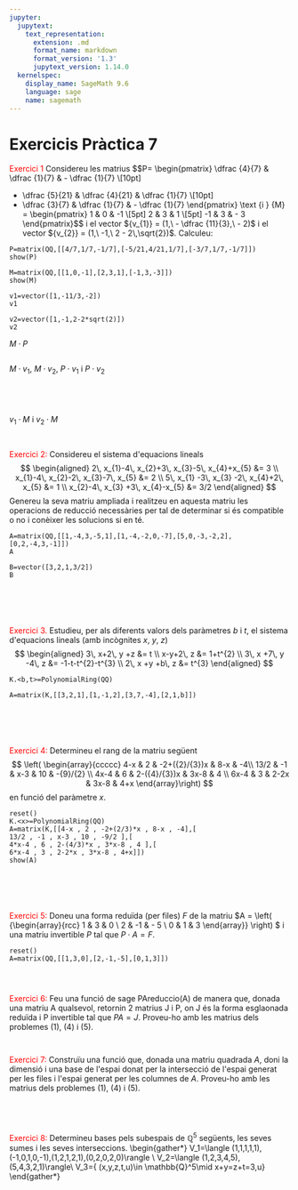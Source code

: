 ```yaml
---
jupyter:
  jupytext:
    text_representation:
      extension: .md
      format_name: markdown
      format_version: '1.3'
      jupytext_version: 1.14.0
  kernelspec:
    display_name: SageMath 9.6
    language: sage
    name: sagemath
---
```


# Exercicis Pràctica 7


<font color=red> Exercici 1 </font> Considereu les matrius $$P= \begin{pmatrix}
\dfrac {4}{7} & \dfrac {1}{7} &  - \dfrac {1}{7} \\[10pt]
 - \dfrac {5}{21} & \dfrac {4}{21} & \dfrac {1}{7} \\[10pt]
 - \dfrac {3}{7} & \dfrac {1}{7} &  - \dfrac {1}{7}
\end{pmatrix} \text {i } {M} =  \begin{pmatrix}
1 & 0 & -1 \\[5pt]
2 & 3 & 1 \\[5pt]
-1 & 3 &  - 3
\end{pmatrix}$$ i el vector ${v_{1}} =  (1,\ - \dfrac {11}{3},\ - 2)$ i el vector ${v_{2}} = 
(1,\ -1,\ 2 - 2\,\sqrt{2})$. Calculeu:


```sage
P=matrix(QQ,[[4/7,1/7,-1/7],[-5/21,4/21,1/7],[-3/7,1/7,-1/7]])
show(P)
```

```sage
M=matrix(QQ,[[1,0,-1],[2,3,1],[-1,3,-3]])
show(M)
```

```sage
v1=vector([1,-11/3,-2])
v1
```

```sage
v2=vector([1,-1,2-2*sqrt(2)])
v2
```

$M\cdot P$

```sage

```

$M\cdot v_{1}$, $M\cdot v_{2}$, $P\cdot v_{1}$ i $P\cdot v_{2}$

```sage

```

```sage

```

```sage

```

```sage

```

$v_{1}\cdot M$ i $v_{2}\cdot M$

```sage

```

```sage

```

<font color=red> Exercici 2: </font>  Considereu el sistema d'equacions lineals
$$
\begin{aligned}
2\, x_{1}-4\, x_{2}+3\, x_{3}-5\, x_{4}+x_{5} &= 3
\\
x_{1}-4\, x_{2}-2\, x_{3}-7\, x_{5} &= 2
\\
5\, x_{1} -3\, x_{3} -2\, x_{4}+2\, x_{5} &= 1
\\
x_{2}-4\, x_{3} +3\, x_{4}-x_{5} &= 3/2
\end{aligned}
$$
Genereu la seva matriu ampliada i realitzeu en aquesta matriu les operacions de reducció necessàries per tal de determinar si és compatible o no i conèixer les solucions si en té.

```sage
A=matrix(QQ,[[1,-4,3,-5,1],[1,-4,-2,0,-7],[5,0,-3,-2,2],[0,2,-4,3,-1]])
A
```

```sage
B=vector([3,2,1,3/2])
B
```

```sage

```

```sage

```

```sage

```

```sage

```

```sage

```

<font color=red> Exercici 3. </font> Estudieu, per als diferents valors dels paràmetres $b$ i $t$, el sistema d'equacions lineals (amb incògnites $x,\ y,\ z$)
$$
\begin{aligned}
3\, x+2\, y +z &= t
\\
x-y+2\, z &= 1+t^{2}
\\
3\, x +7\, y -4\, z &= -1-t-t^{2}-t^{3}
\\
2\, x +y +b\, z &= t^{3}
\end{aligned}
$$


```sage
K.<b,t>=PolynomialRing(QQ)
```

```sage
A=matrix(K,[[3,2,1],[1,-1,2],[3,7,-4],[2,1,b]])

```

```sage

```

```sage

```

```sage

```

```sage

```

```sage

```

<font color=red> Exercici 4: </font> Determineu el rang de la matriu següent
$$
\left( \begin{array}{ccccc}
4-x & 2 & -2+({2}/{3})x & 8-x & -4\\
13/2 & -1 & x-3 & 10 & -{9}/{2} \\
4x-4 & 6 & 2-({4}/{3})x & 3x-8 & 4 \\
6x-4 & 3 & 2-2x & 3x-8 & 4+x
\end{array}\right) 
$$
en funció del paràmetre $x$. 

```sage
reset()
K.<x>=PolynomialRing(QQ)
A=matrix(K,[[4-x , 2 , -2+(2/3)*x , 8-x , -4],[
13/2 , -1 , x-3 , 10 , -9/2 ],[
4*x-4 , 6 , 2-(4/3)*x , 3*x-8 , 4 ],[
6*x-4 , 3 , 2-2*x , 3*x-8 , 4+x]])
show(A)
```

```sage

```

```sage

```

```sage

```

```sage

```

```sage

```

<font color=red> Exercici 5: </font> Doneu una forma reduïda (per files) $F$ de la matriu $A =  \left(
{\begin{array}{rcc}
1 & 3 & 0 \\
2 & -1 &  - 5 \\
0 & 1 & 3
\end{array}}
 \right) $ i una matriu invertible $P$ tal que $P\cdot A= F$.


```sage
reset()
A=matrix(QQ,[[1,3,0],[2,-1,-5],[0,1,3]])
```

```sage

```

```sage

```

```sage

```

<font color=red> Exercici 6: </font> Feu una funció de sage PAreduccio(A) de manera que, donada una matriu A qualsevol, retornin 2 matrius J i P, on J és la forma esglaonada reduïda i P invertible tal que $PA=J$. Proveu-ho amb les matrius dels problemes (1), (4) i (5).


```sage

```

```sage

```

<font color=red> Exercici 7: </font> Construïu una funció que, donada una matriu quadrada $A$, doni la dimensió i una base de l'espai donat per la intersecció de l'espai generat per les files i l'espai generat per les columnes de $A$. Proveu-ho amb les matrius dels problemes (1), (4) i (5).

```sage

```

```sage

```

```sage

```

```sage

```

<font color=red> Exercici 8: </font> Determineu bases pels subespais de $\mathbb{Q}^5$ següents, les seves sumes i les seves interseccions.
\begin{gather*}
V_1=\langle (1,1,1,1,1),(-1,0,1,0,-1),(1,2,1,2,1),(0,2,0,2,0)\rangle \\
V_2=\langle (1,2,3,4,5),(5,4,3,2,1)\rangle\\
V_3=\{ (x,y,z,t,u)\in \mathbb{Q}^5\mid x+y=z+t=3\,u\}
\end{gather*}


```sage

```

```sage

```

```sage

```

```sage

```

```sage

```

